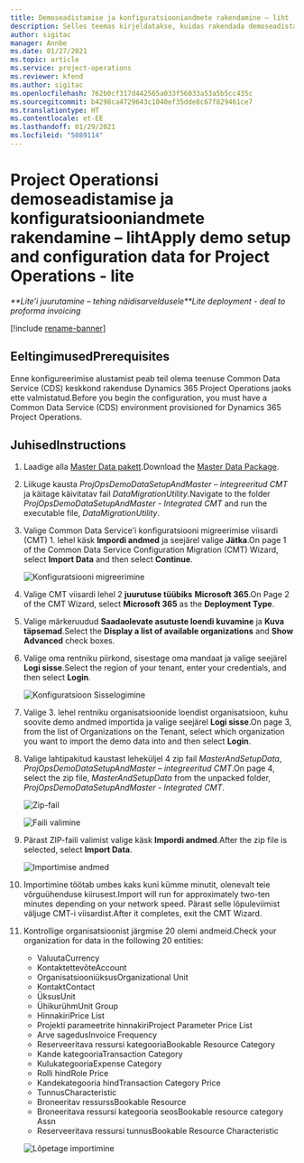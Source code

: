 ```yaml
---
title: Demoseadistamise ja konfiguratsiooniandmete rakendamine – liht
description: Selles teemas kirjeldatakse, kuidas rakendada demoseadistamist ja konfiguratsiooni andmeid Project Operationsis.
author: sigitac
manager: Annbe
ms.date: 01/27/2021
ms.topic: article
ms.service: project-operations
ms.reviewer: kfend
ms.author: sigitac
ms.openlocfilehash: 762b0cf317d442565a033f56033a53a5b5cc435c
ms.sourcegitcommit: b4298ca4729643c1040ef35dde8c67f829461ce7
ms.translationtype: HT
ms.contentlocale: et-EE
ms.lasthandoff: 01/29/2021
ms.locfileid: "5089114"
---
```

# <a name="apply-demo-setup-and-configuration-data-for-project-operations---lite"></a><span data-ttu-id="967ed-103">Project Operationsi demoseadistamise ja konfiguratsiooniandmete rakendamine – liht</span><span class="sxs-lookup"><span data-stu-id="967ed-103">Apply demo setup and configuration data for Project Operations - lite</span></span> 

<span data-ttu-id="967ed-104">_\*\*Lite’i juurutamine – tehing näidisarveldusele_</span><span class="sxs-lookup"><span data-stu-id="967ed-104">_\*\*Lite deployment - deal to proforma invoicing_</span></span>

[!include [rename-banner](~/includes/cc-data-platform-banner.md)]

## <a name="prerequisites"></a><span data-ttu-id="967ed-105">Eeltingimused</span><span class="sxs-lookup"><span data-stu-id="967ed-105">Prerequisites</span></span>

<span data-ttu-id="967ed-106">Enne konfigureerimise alustamist peab teil olema teenuse Common Data Service (CDS) keskkond rakenduse Dynamics 365 Project Operations jaoks ette valmistatud.</span><span class="sxs-lookup"><span data-stu-id="967ed-106">Before you begin the configuration, you must have a Common Data Service (CDS) environment provisioned for Dynamics 365 Project Operations.</span></span>


## <a name="instructions"></a><span data-ttu-id="967ed-107">Juhised</span><span class="sxs-lookup"><span data-stu-id="967ed-107">Instructions</span></span>

1. <span data-ttu-id="967ed-108">Laadige alla [Master Data pakett](https://download.microsoft.com/download/3/4/1/341bf279-a64f-4baa-af31-ce624859b518/ProjOpsSampleSetupData%20-%20CE%20only%20CMT.zip).</span><span class="sxs-lookup"><span data-stu-id="967ed-108">Download the [Master Data Package](https://download.microsoft.com/download/3/4/1/341bf279-a64f-4baa-af31-ce624859b518/ProjOpsSampleSetupData%20-%20CE%20only%20CMT.zip).</span></span> 
2. <span data-ttu-id="967ed-109">Liikuge kausta *ProjOpsDemoDataSetupAndMaster – integreeritud CMT* ja käitage käivitatav fail *DataMigrationUtility*.</span><span class="sxs-lookup"><span data-stu-id="967ed-109">Navigate to the folder *ProjOpsDemoDataSetupAndMaster - Integrated CMT* and run the executable file, *DataMigrationUtility*.</span></span>
3. <span data-ttu-id="967ed-110">Valige Common Data Service'i konfiguratsiooni migreerimise viisardi (CMT) 1. lehel käsk **Impordi andmed** ja seejärel valige **Jätka**.</span><span class="sxs-lookup"><span data-stu-id="967ed-110">On page 1 of the Common Data Service Configuration Migration (CMT) Wizard, select **Import Data** and then select **Continue**.</span></span>

    ![Konfiguratsiooni migreerimine](./media/1ConfigurationMigration.png)

4. <span data-ttu-id="967ed-112">Valige CMT viisardi lehel 2 **juurutuse tüübiks** **Microsoft 365**.</span><span class="sxs-lookup"><span data-stu-id="967ed-112">On Page 2 of the CMT Wizard, select **Microsoft 365** as the **Deployment Type**.</span></span>
5. <span data-ttu-id="967ed-113">Valige märkeruudud **Saadaolevate asutuste loendi kuvamine** ja **Kuva täpsemad**.</span><span class="sxs-lookup"><span data-stu-id="967ed-113">Select the **Display a list of available organizations** and **Show Advanced** check boxes.</span></span>
6. <span data-ttu-id="967ed-114">Valige oma rentniku piirkond, sisestage oma mandaat ja valige seejärel **Logi sisse**.</span><span class="sxs-lookup"><span data-stu-id="967ed-114">Select the region of your tenant, enter your credentials, and then select **Login**.</span></span>

   ![Konfiguratsioon Sisselogimine](./media/2ConfigurationSignin.png)

7. <span data-ttu-id="967ed-116">Valige 3. lehel rentniku organisatsioonide loendist organisatsioon, kuhu soovite demo andmed importida ja valige seejärel **Logi sisse**.</span><span class="sxs-lookup"><span data-stu-id="967ed-116">On page 3, from the list of Organizations on the Tenant, select which organization you want to import the demo data into and then select **Login**.</span></span>
8. <span data-ttu-id="967ed-117">Valige lahtipakitud kaustast leheküljel 4 zip fail *MasterAndSetupData*, *ProjOpsDemoDataSetupAndMaster – integreeritud CMT*.</span><span class="sxs-lookup"><span data-stu-id="967ed-117">On page 4, select the zip file, *MasterAndSetupData* from the unpacked folder, *ProjOpsDemoDataSetupAndMaster - Integrated CMT*.</span></span>

   ![Zip-fail](./media/3ZipFile.png)

   ![Faili valimine](./media/4SelectAFile.png)

9. <span data-ttu-id="967ed-120">Pärast ZIP-faili valimist valige käsk **Impordi andmed**.</span><span class="sxs-lookup"><span data-stu-id="967ed-120">After the zip file is selected, select **Import Data**.</span></span>

   ![Importimise andmed](./media/5ImportData.png)

10. <span data-ttu-id="967ed-122">Importimine töötab umbes kaks kuni kümme minutit, olenevalt teie võrguühenduse kiirusest.</span><span class="sxs-lookup"><span data-stu-id="967ed-122">Import will run for approximately two-ten minutes depending on your network speed.</span></span> <span data-ttu-id="967ed-123">Pärast selle lõpuleviimist väljuge CMT-i viisardist.</span><span class="sxs-lookup"><span data-stu-id="967ed-123">After it completes, exit the CMT Wizard.</span></span> 
11. <span data-ttu-id="967ed-124">Kontrollige organisatsioonist järgmise 20 olemi andmeid.</span><span class="sxs-lookup"><span data-stu-id="967ed-124">Check your organization for data in the following 20 entities:</span></span>

    -   <span data-ttu-id="967ed-125">Valuuta</span><span class="sxs-lookup"><span data-stu-id="967ed-125">Currency</span></span>
    -   <span data-ttu-id="967ed-126">Kontaktettevõte</span><span class="sxs-lookup"><span data-stu-id="967ed-126">Account</span></span>
    -   <span data-ttu-id="967ed-127">Organisatsiooniüksus</span><span class="sxs-lookup"><span data-stu-id="967ed-127">Organizational Unit</span></span>
    -   <span data-ttu-id="967ed-128">Kontakt</span><span class="sxs-lookup"><span data-stu-id="967ed-128">Contact</span></span>
    -   <span data-ttu-id="967ed-129">Üksus</span><span class="sxs-lookup"><span data-stu-id="967ed-129">Unit</span></span>
    -   <span data-ttu-id="967ed-130">Ühikurühm</span><span class="sxs-lookup"><span data-stu-id="967ed-130">Unit Group</span></span>
    -   <span data-ttu-id="967ed-131">Hinnakiri</span><span class="sxs-lookup"><span data-stu-id="967ed-131">Price List</span></span>
    -   <span data-ttu-id="967ed-132">Projekti parameetrite hinnakiri</span><span class="sxs-lookup"><span data-stu-id="967ed-132">Project Parameter Price List</span></span> 
    -   <span data-ttu-id="967ed-133">Arve sagedus</span><span class="sxs-lookup"><span data-stu-id="967ed-133">Invoice Frequency</span></span>
    -   <span data-ttu-id="967ed-134">Reserveeritava ressursi kategooria</span><span class="sxs-lookup"><span data-stu-id="967ed-134">Bookable Resource Category</span></span>
    -   <span data-ttu-id="967ed-135">Kande kategooria</span><span class="sxs-lookup"><span data-stu-id="967ed-135">Transaction Category</span></span>
    -   <span data-ttu-id="967ed-136">Kulukategooria</span><span class="sxs-lookup"><span data-stu-id="967ed-136">Expense Category</span></span>
    -   <span data-ttu-id="967ed-137">Rolli hind</span><span class="sxs-lookup"><span data-stu-id="967ed-137">Role Price</span></span>
    -   <span data-ttu-id="967ed-138">Kandekategooria hind</span><span class="sxs-lookup"><span data-stu-id="967ed-138">Transaction Category Price</span></span>
    -   <span data-ttu-id="967ed-139">Tunnus</span><span class="sxs-lookup"><span data-stu-id="967ed-139">Characteristic</span></span>
    -   <span data-ttu-id="967ed-140">Broneeritav ressurss</span><span class="sxs-lookup"><span data-stu-id="967ed-140">Bookable Resource</span></span>
    -   <span data-ttu-id="967ed-141">Broneeritava ressursi kategooria seos</span><span class="sxs-lookup"><span data-stu-id="967ed-141">Bookable resource category Assn</span></span>
    -   <span data-ttu-id="967ed-142">Reserveeritava ressursi tunnus</span><span class="sxs-lookup"><span data-stu-id="967ed-142">Bookable Resource Characteristic</span></span>

    ![Lõpetage importimine](./media/6CompleteImport.png)
